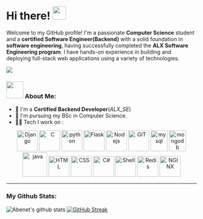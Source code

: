# Hi there! <img src="https://github.com/TheDudeThatCode/TheDudeThatCode/blob/master/Assets/Hi.gif" width="35" />

Welcome to my GitHub profile! I'm a passionate **Computer Science** student and a **certified Software Engineer(Backend)** with a solid foundation in **software engineering**, having successfully completed the **ALX Software Engineering program**. I have hands-on experience in building and deploying full-stack web applications using a variety of technologies.


![](https://camo.githubusercontent.com/992babdffd8c74a1502de375fbdf7e4d54773242/68747470733a2f2f6d656469612e67697068792e636f6d2f6d656469612f53576f536b4e36447854737a71494b4571762f67697068792e676966)

### <img src="https://github.com/TheDudeThatCode/TheDudeThatCode/blob/master/Assets/Developer.gif" width="45" /> About Me:
- 🏦 I'm a <b>Certified Backend Developer</b>(<i>ALX_SE</i>)
- 📝 I'm pursuing my BSc in Computer Science.
- 🧑‍💻 Tech I work on :

<p align="center">
      <img src="https://static-00.iconduck.com/assets.00/django-icon-402x512-tkdfpj8s.png" alt="Django" width="55" height="55"/>
      <img src="https://upload.wikimedia.org/wikipedia/commons/1/19/C_Logo.png" alt="C" width="55" height="55"/>
      <img src="https://www.vectorlogo.zone/logos/python/python-icon.svg" alt="python" width="55" height="55"/>
      <img src="https://upload.wikimedia.org/wikipedia/commons/3/3c/Flask_logo.svg" alt="Flask" width="55" height="55"/>
      <img src="https://www.vectorlogo.zone/logos/nodejs/nodejs-icon.svg" alt="Nodejs" width="55" height="55"/>
      <img src="https://www.vectorlogo.zone/logos/git-scm/git-scm-icon.svg" alt="GIT" width="55" height="55"/> 
      <img src="https://www.vectorlogo.zone/logos/mysql/mysql-icon.svg" alt="mysql" width="45" height="55"/>
      <img src="https://www.vectorlogo.zone/logos/mongodb/mongodb-icon.svg" alt="mongodb" width="45" height="55"/>
      <img src="https://www.vectorlogo.zone/logos/java/java-icon.svg" alt="java" width="65" height="65"/> 
      <img src="https://www.vectorlogo.zone/logos/w3_html5/w3_html5-icon.svg" alt="HTML" width="55" height="55"/>
      <img src="https://www.vectorlogo.zone/logos/w3_css/w3_css-icon.svg" alt="CSS" width="55" height="55"/>
      <img src="https://www.vectorlogo.zone/logos/dotnet/dotnet-icon.svg" alt="C#" width="55" height="55"/>
      <img src="https://www.vectorlogo.zone/logos/gnu_bash/gnu_bash-icon.svg" alt="Shell" width="55" height="55" />
      <img src="https://www.vectorlogo.zone/logos/redis/redis-icon.svg" alt="Redis" width="55" height="55"/>
      <img src="https://www.vectorlogo.zone/logos/nginx/nginx-icon.svg" alt="NGINX" width="55" height="55"/>
</p>


---
### My Github Stats:
![Abenet's github stats](https://github-readme-stats.vercel.app/api?username=micrq&show_icons=true&title_color=ffc857&icon_color=8ac926&text_color=daf7dc&bg_color=151515&hide=issues&count_private=true&include_all_commits=true)
[![GitHub Streak](https://github-readme-streak-stats.herokuapp.com/?user=micrq&theme=dark)](https://git.io/streak-stats)

